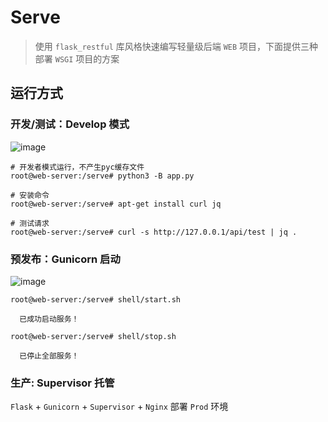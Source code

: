 # Serve

> 使用 `flask_restful` 库风格快速编写轻量级后端 `WEB` 项目，下面提供三种部署 `WSGI` 项目的方案

## 运行方式

### 开发/测试：Develop 模式

![image](https://user-images.githubusercontent.com/58482090/199562435-5ff456ab-dce8-4591-addb-167a533f729e.png)

```shell
# 开发者模式运行，不产生pyc缓存文件
root@web-server:/serve# python3 -B app.py

# 安装命令
root@web-server:/serve# apt-get install curl jq

# 测试请求
root@web-server:/serve# curl -s http://127.0.0.1/api/test | jq .
```

### 预发布：Gunicorn 启动

![image](https://user-images.githubusercontent.com/58482090/199562838-8bc81c39-29c5-451d-9570-fcf3bbef0f64.png)

```shell
root@web-server:/serve# shell/start.sh 

  已成功启动服务！

root@web-server:/serve# shell/stop.sh 

  已停止全部服务！
```

### 生产: Supervisor 托管

`Flask` + `Gunicorn` + `Supervisor` + `Nginx` 部署 `Prod` 环境


